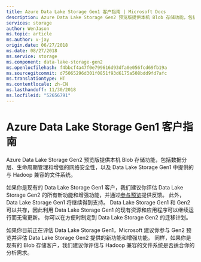 ```yaml
---
title: Azure Data Lake Storage Gen1 客户指南 | Microsoft Docs
description: Azure Data Lake Storage Gen2 预览版提供本机 Blob 存储功能，包括数据分层、生命周期管理和增强的网络安全性，以及 Data Lake Storage Gen1 中提供的与 Hadoop 兼容的文件系统。
services: storage
author: WenJason
ms.topic: article
ms.author: v-jay
origin.date: 06/27/2018
ms.date: 08/27/2018
ms.service: storage
ms.component: data-lake-storage-gen2
ms.openlocfilehash: f4bbcf4a47f0e799616d93dfa0e056fcd69fb19a
ms.sourcegitcommit: d75065296d301f0851f93d6175a508bdd9fd7afc
ms.translationtype: HT
ms.contentlocale: zh-CN
ms.lasthandoff: 11/30/2018
ms.locfileid: "52656791"
---
```

# <a name="guidance-for-azure-data-lake-storage-gen1-customers"></a>Azure Data Lake Storage Gen1 客户指南

Azure Data Lake Storage Gen2 预览版提供本机 Blob 存储功能，包括数据分层、生命周期管理和增强的网络安全性，以及 Data Lake Storage Gen1 中提供的与 Hadoop 兼容的文件系统。

如果你是现有的 Data Lake Storage Gen1 客户，我们建议你评估 Data Lake Storage Gen2 的所有新功能和增强功能，并通过[参与预览](https://aka.ms/adlsgen2signup)提供反馈。 此外，Data Lake Storage Gen1 将继续得到支持。 Data Lake Storage Gen1 和 Gen2 可以共存，因此利用 Data Lake Storage Gen1 的现有资源和应用程序可以继续运行而无需更新。 你可以在方便时制定到 Data Lake Storage Gen2 的迁移计划。

如果你目前正在评估 Data Lake Storage Gen1，Microsoft 建议你参与 Gen2 预览并评估 Data Lake Storage Gen2 提供的新功能和增强功能。 同样，如果你是现有的 Blob 存储客户，我们建议你评估与 Hadoop 兼容的文件系统是否适合你的分析需求。
